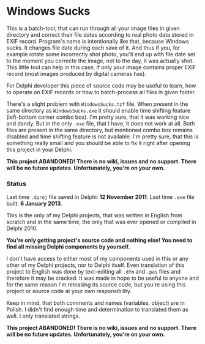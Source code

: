 # Windows Sucks

This is a batch-tool, that can run through all your image files in given directory and correct their file dates according to real photo data stored in EXIF record. Program's name is intentionally like that, because Windows sucks. It changes file date during each save of it. And thus if you, for example rotate some incorrectly shot photo, you'll end up with file date set to the moment you correcte the image, not to the day, it was actually shot. This little tool can help in this case, if only your image contains proper EXIF record (most images produced by digital cameras has).

For Delphi developer this piece of source code may be useful to learn, how to operate on EXIF records or how to batch-process all files in given folder.

There's a slight problem with `WindowsSucks.tzf` file. When present in the same directory as `WindowsSucks.exe` it should enable time shifting feature (left-bottom corner combo box). I'm pretty sure, that it was working nice and dandy. But in the only `.exe` file, that I have, it does not work at all. Both files are present in the same directory, but mentioned combo box remains disabled and time shifting feature is not available. I'm pretty sure, that this is something really small and you should be able to fix it right after opening this project in your Delphi.

**This project ABANDONED! There is no wiki, issues and no support. There will be no future updates. Unfortunately, you're on your own.**

### Status

Last time `.dproj` file saved in Delphi: **12 November 2011**. Last time `.exe` file built: **6 January 2013**.

This is the only of my Delphi projects, that was written in English from scratch and in the same time, the only that was ever opened or compiled in Delphi 2010.

**You're only getting project's source code and nothing else! You need to find all missing Delphi components by yourself.**

I don't have access to either most of my components used in this or any other of my Delphi projects, nor to Delphi itself. Even translation of this project to English was done by text-editing all `.dfm` and `.pas` files and therefore it may be cracked. It was made in hope to be useful to anyone and for the same reason I'm releasing its source code, but you're using this project or source code at your own responsibility.

Keep in mind, that both comments and names (variables, object) are in Polish. I didn't find enough time and determination to translated them as well. I only translated strings.

**This project ABANDONED! There is no wiki, issues and no support. There will be no future updates. Unfortunately, you're on your own.**
